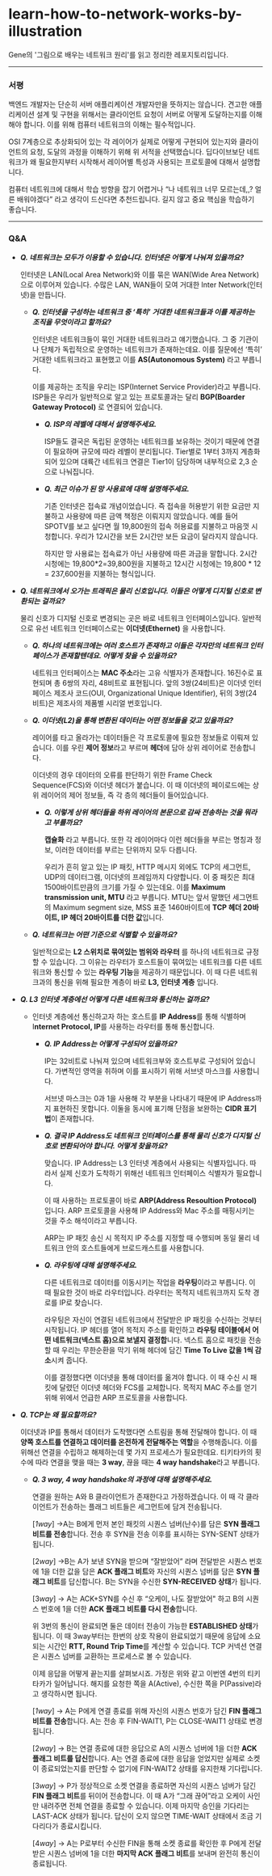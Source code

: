 # learn-how-to-network-works-by-illustration
Gene의 '그림으로 배우는 네트워크 원리'를 읽고 정리한 레포지토리입니다.

---

### 서평

백엔드 개발자는 단순히 서버 애플리케이션 개발자만을 뜻하지는 않습니다. 견고한 애플리케이션 설계 및 구현을 위해서는 클라이언트 요청이 서버로 어떻게 도달하는지를 이해해야 합니다. 이를 위해 컴퓨터 네트워크의 이해는 필수적입니다.

OSI 7계층으로 추상화되어 있는 각 레이어가 실제로 어떻게 구현되어 있는지와 클라이언트의 요청, 도달의 과정을 이해하기 위해 위 서적을 선택했습니다. 딥다이브보단 네트워크가 왜 필요한지부터 시작해서 레이어별 특성과 사용되는 프로토콜에 대해서 설명합니다. 

컴퓨터 네트워크에 대해서 학습 방향을 잡기 어렵거나 “나 네트워크 너무 모르는데,,? 얼른 배워야겠다” 라고 생각이 드신다면 추천드립니다. 길지 않고 중요 핵심을 학습하기 좋습니다. 

---

### Q&A

- *********Q. 네트워크는 모두가 이용할 수 있습니다. 인터넷은 어떻게 나눠져 있을까요?*********
    
    인터넷은 LAN(Local Area Network)와 이를 묶은 WAN(Wide Area Network)으로 이루어져 있습니다. 수많은 LAN, WAN들이 모여 거대한 Inter Network(인터넷)을 만듭니다.
    
    - ***Q. 인터넷을 구성하는 네트워크 중 ‘특히’ 거대한 네트워크들과 이를 제공하는 조직을 무엇이라고 할까요?***
        
        인터넷은 네트워크들이 묶인 거대한 네트워크라고 얘기했습니다. 그 중 기관이나 단체가 독립적으로 운영하는 네트워크가 존재하는데요. 이를 질문에선 ‘특히’ 거대한 네트워크라고 표현했고 이를 **AS(Autonomous System)** 라고 부릅니다.
        
        이를 제공하는 조직을 우리는 ISP(Internet Service Provider)라고 부릅니다. ISP들은 우리가 일반적으로 알고 있는 프로토콜과는 달리 **BGP(Boarder Gateway Protocol)** 로 연결되어 있습니다.
        
        - ***Q. ISP의 레벨에 대해서 설명해주세요.***
            
            ISP들도 결국은 독립된 운영하는 네트워크를 보유하는 것이기 때문에 연결이 필요하며 규모에 따라 레벨이 분리됩니다. Tier별로 1부터 3까지 계층화되어 있으며 대륙간 네트워크 연결은 Tier1이 담당하며 내부적으로 2,3 순으로 나눠집니다.
            
        - ***Q. 최근 이슈가 된 망 사용료에 대해 설명해주세요.***
            
            기존 인터넷은 접속료 개념이었습니다. 즉 접속을 허용받기 위한 요금만 지불하고 사용량에 따른 금액 책정은 이뤄지지 않았습니다. 예를 들어 SPOTV를 보고 싶다면 월 19,800원의 접속 허용료를 지불하고 마음껏 시청합니다. 우리가 12시간을 보든 2시간만 보든 요금이 달라지지 않습니다. 
            
            하지만 망 사용료는 접속료가 아닌 사용량에 따른 과금을 말합니다. 2시간 시청에는 19,800*2=39,800원을 지불하고 12시간 시청에는 19,800 * 12 = 237,600원을 지불하는 형식입니다.
            
- *********Q. 네트워크에서 오가는 트래픽은 물리 신호입니다. 이들은 어떻게 디지털 신호로 변환되는 걸까요?*********
    
    물리 신호가 디지털 신호로 변경되는 곳은 바로 네트워크 인터페이스입니다. 일반적으로 유선 네트워크 인터페이스로는 **이더넷(Ethernet)** 을 사용합니다.
    
    - ***Q. 하나의 네트워크에는 여러 호스트가 존재하고 이들은 각자만의 네트워크 인터페이스가 존재할텐데요. 어떻게 찾을 수 있을까요?***
        
        네트워크 인터페이스는 **MAC 주소**라는 고유 식별자가 존재합니다. 16진수로 표현되며 총 6쌍의 자리, 48비트로 표현됩니다. 앞의 3쌍(24비트)은 이더넷 인터페이스 제조사 코드(OUI, Organizational Unique Identifier), 뒤의 3쌍(24비트)은 제조사의 제품별 시리얼 번호입니다.
        
    - ***Q. 이더넷(L2)을 통해 변환된 데이터는 어떤 정보들을 갖고 있을까요?***
        
        레이어를 타고 올라가는 데이터들은 각 프로토콜에 필요한 정보들로 이뤄져 있습니다. 이를 우린 **제어 정보**라고 부르며 **헤더**에 담아 상위 레이어로 전송합니다.
        
        이더넷의 경우 데이터의 오류를 판단하기 위한 Frame Check Sequence(FCS)와 이더넷 헤더가 붙습니다. 이 때 이더넷의 페이로드에는 상위 레이어의 제어 정보들, 즉 각 층의 헤더들이 들어있습니다.
        
        - ***Q. 이렇게 상위 헤더들을 하위 레이어의 본문으로 감싸 전송하는 것을 뭐라고 부를까요?***
            
            **캡슐화** 라고 부릅니다. 또한 각 레이어마다 이런 헤더들을 부르는 명칭과 정보, 이러한 데이터를 부르는 단위까지 모두 다릅니다. 
            
            우리가 흔히 알고 있는 IP 패킷, HTTP 메시지 외에도 TCP의 세그먼트, UDP의 데이터그램, 이더넷의 프레임까지 다양합니다. 이 중 패킷은 최대 1500바이트만큼의 크기를 가질 수 있는데요. 이를 **Maximum transmission unit, MTU** 라고 부릅니다. MTU는 앞서 말했던 세그먼트의 Maximum segment size, MSS 표준 1460바이트에 **TCP 헤더 20바이트, IP 헤더 20바이트를 더한 값**입니다.
            
    - ***Q. 네트워크는 어떤 기준으로 식별할 수 있을까요?***
        
        일반적으로는 **L2 스위치로 묶여있는 범위와 라우터** 를 하나의 네트워크로 규정할 수 있습니다. 그 이유는 라우터가 호스트들이 묶여있는 네트워크를 다른 네트워크와 통신할 수 있는 **라우팅 기능**을 제공하기 때문입니다. 이 때 다른 네트워크과의 통신을 위해 필요한 계층이 바로 **L3, 인터넷 계층** 입니다.
        
- *********Q. L3 인터넷 계층에선 어떻게 다른 네트워크와 통신하는 걸까요?*********
    - 인터넷 계층에선 통신하고자 하는 호스트를 **IP Address**를 통해 식별하며 I**nternet Protocol, IP**를 사용하는 라우터를 통해 통신합니다.
        - ***Q. IP Address는 어떻게 구성되어 있을까요?***
            
            IP는 32비트로 나눠져 있으며 네트워크부와 호스트부로 구성되어 있습니다. 가변적인 영역을 취하며 이를 표시하기 위해 서브넷 마스크를 사용합니다. 
            
            서브넷 마스크는 0과 1을 사용해 각 부분을 나타내기 때문에 IP Address까지 표현하진 못합니다. 이둘을 동시에 표기해 단점을 보완하는 **CIDR 표기법**이 존재합니다.
            
        - ***Q. 결국 IP Address도 네트워크 인터페이스를 통해 물리 신호가 디지털 신호로 변환되어야 합니다. 어떻게 찾을까요?***
            
            맞습니다. IP Address는 L3 인터넷 계층에서 사용되는 식별자입니다. 따라서 실제 신호가 도착하기 위해선 네트워크 인터페이스 식별자가 필요합니다.
            
            이 때 사용하는 프로토콜이 바로 **ARP(Address Resoultion Protocol)** 입니다. ARP 프로토콜을 사용해 IP Address와 Mac 주소를 매핑시키는 것을 주소 해석이라고 부릅니다.
            
            ARP는 IP 패킷 송신 시 목적지 IP 주소를 지정할 때 수행되며 동일 물리 네트워크 안의 호스트들에게 브로드캐스트를 사용합니다.
            
        - *********Q. 라우팅에 대해 설명해주세요.*********
            
            다른 네트워크로 데이터를 이동시키는 작업을 **라우팅**이라고 부릅니다. 이 때 필요한 것이 바로 라우터입니다. 라우터는 목적지 네트워크까지 도착 경로를 IP로 찾습니다. 
            
            라우팅은 자신이 연결된 네트워크에서 전달받은 IP 패킷을 수신하는 것부터 시작됩니다. IP 헤더를 열어 목적지 주소를 확인하고 **라우팅 테이블에서 어떤 네트워크(넥스트 홉)으로 보낼지 결정합**니다. 넥스트 홉으로 패킷을 전송할 때 우리는 무한순환을 막기 위해 헤더에 담긴 **Time To Live 값을 1씩 감소**시켜 줍니다. 
            
            이를 결정했다면 이더넷을 통해 데이터를 옮겨야 합니다. 이 때 수신 시 패킷에 달렸던 이더넷 헤더와 FCS를 교체합니다. 목적지 MAC 주소를 얻기 위해 위에서 언급한 ARP 프로토콜을 사용합니다.
            
- ***Q. TCP는 왜 필요할까요?***
    
    이더넷과 IP를 통해서 데이터가 도착했다면 스트림을 통해 전달해야 합니다. 이 때 **양쪽 호스트를 연결하고 데이터를 온전하게 전달해주는 역할**을 수행해줍니다. 이를 위해선 연결을 수립하고 해제하는데 몇 가지 프로세스가 필요한데요. 티키타카의 횟수에 따라 연결을 맺을 때는 **3 way**, 끊을 때는 **4 way handshake**라고 부릅니다.
    
    - ***Q. 3 way, 4 way handshake의 과정에 대해 설명해주세요.***
        
        연결을 원하는 A와 B 클라이언트가 존재한다고 가정하겠습니다. 이 때 각 클라이언트가 전송하는 플래그 비트들은 세그먼트에 담겨 전송됩니다.
        
        [*1way*] →A는 B에게 먼저 본인 패킷의 시퀀스 넘버(난수)를 담은 **SYN 플래그 비트를 전송**합니다. 전송 후 SYN을 전송 이후를 표시하는 SYN-SENT 상태가 됩니다.
        
        [2*way*] →B는 A가 보낸 SYN을 받으며 “잘받았어” 라며 전달받은 시퀀스 번호에 1을 더한 값을 담은 **ACK 플래그 비트**와 자신의 시퀀스 넘버를  담은 **SYN 플래그 비트**를 답신합니다. B는 SYN을 수신한 **SYN-RECEIVED 상태**가 됩니다.
        
        [3*way*] → A는 ACK+SYN를 수신 후 “오케이, 나도 잘받았어" 하고 B의 시퀀스 번호에 1을 더한 **ACK 플래그 비트를 다시 전송**합니다. 
        
        위 3번의 통신이 완료되면 둘은 데이터 전송이 가능한 **ESTABLISHED 상태**가 됩니다. 이 때 3way부터는 한번의 상호 작용이 완료되었기 때문에 응답에 소요되는 시간인 **RTT, Round Trip Time**를 계산할 수 있습니다. TCP 커넥션 연결은 시퀀스 넘버를 교환하는 프로세스로 볼 수 있습니다.
        
        이제 응답을 어떻게 끝는지를 살펴보시죠. 가정은 위와 같고 이번엔 4번의 티키타카가 일어납니다. 해지를 요청한 쪽을 A(Active), 수신한 쪽을 P(Passive)라고 생각하시면 됩니다.
        
        [*1way*] → A는 P에게 연결 종료를 위해 자신의 시퀀스 번호가 담긴 **FIN 플래그 비트를 전송**합니다. A는 전송 후 FIN-WAIT1, P는 CLOSE-WAIT1 상태로 변경됩니다.
        
        [2*way*] → B는 연결 종료에 대한 응답으로 A의 시퀀스 넘버에 1을 더한 **ACK 플래그 비트를 답신**합니다. A는 연결 종료에 대한 응답을 얻었지만 실제로 소켓이 종료되었는지를 판단할 수 없기에 FIN-WAIT2 상태를 유지한채 기다립니다.
        
        [3*way*] → P가 정상적으로 소켓 연결을 종료하면 자신의 시퀀스 넘버가 담긴 **FIN 플래그 비트**를 뒤이어 전송합니다. 이 때 A가 “그래 끊어”라고 오케이 사인만 내려주면 전체 연결을 종료할 수 있습니다. 이제 마지막 승인을 기다리는 LAST-ACK 상태가 됩니다. 답신이 오지 않으면 TIME-WAIT 상태에서 조금 기다리다가 종료시킵니다.
        
        [4*way*] → A는 P로부터 수신한 FIN을 통해 소켓 종료를 확인한 후 P에게 전달받은 시퀀스 넘버에 1을 더한 **마지막 ACK 플래그 비트**를 보내며 완전히 통신이 종료됩니다.
